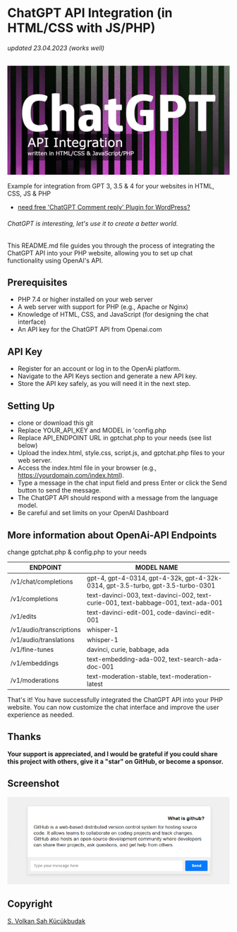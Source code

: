 # ChatGPT API Integration (in HTML/CSS with JS/PHP)
###### updated 23.04.2023 (works well)
![Screenshot](chatgpt.png)

Example for integration from GPT 3, 3.5 & 4 for your websites in HTML, CSS, JS & PHP

- [need free 'ChatGPT Comment reply' Plugin for WordPress?](https://github.com/VolkanSah/ChatGPT-Comments-Reply-WordPress-Plugin)
###### ChatGPT is interesting, let's use it to create a better world.

This README.md file guides you through the process of integrating the ChatGPT API into your PHP website, allowing you to set up chat functionality using OpenAI's API.

## Prerequisites
-  PHP 7.4 or higher installed on your web server
-  A web server with support for PHP (e.g., Apache or Nginx)
-  Knowledge of HTML, CSS, and JavaScript (for designing the chat interface)
-  An API key for the ChatGPT API from Openai.com

## API Key
- Register for an account or log in to the OpenAi platform.
- Navigate to the API Keys section and generate a new API key.
- Store the API key safely, as you will need it in the next step.

## Setting Up
- clone or download this git
- Replace YOUR_API_KEY and MODEL in 'config.php
- Replace API_ENDPOINT URL in gptchat.php to your needs (see list below)
- Upload the index.html, style.css, script.js, and gptchat.php files to your web server.
- Access the index.html file in your browser (e.g., https://yourdomain.com/index.html).
- Type a message in the chat input field and press Enter or click the Send button to send the message.
- The ChatGPT API should respond with a message from the language model.
- Be careful and set limits on your OpenAI Dashboard

## More information about OpenAi-API Endpoints
change gptchat.php & config.php to your needs

ENDPOINT | MODEL NAME
-- | --
/v1/chat/completions | gpt-4, gpt-4-0314, gpt-4-32k, gpt-4-32k-0314, gpt-3.5-turbo, gpt-3.5-turbo-0301
/v1/completions | text-davinci-003, text-davinci-002, text-curie-001, text-babbage-001, text-ada-001
/v1/edits | text-davinci-edit-001, code-davinci-edit-001
/v1/audio/transcriptions | whisper-1
/v1/audio/translations | whisper-1
/v1/fine-tunes | davinci, curie, babbage, ada
/v1/embeddings | text-embedding-ada-002, text-search-ada-doc-001
/v1/moderations | text-moderation-stable, text-moderation-latest



That's it! You have successfully integrated the ChatGPT API into your PHP website. You can now customize the chat interface and improve the user experience as needed.

## Thanks
**Your support is appreciated, and I would be grateful if you could share this project with others, give it a "star" on GitHub, or become a sponsor.**
## Screenshot
<img src="screenshot.png">

## Copyright
[S. Volkan Sah Kücükbudak](https://github.com/volkansah)

